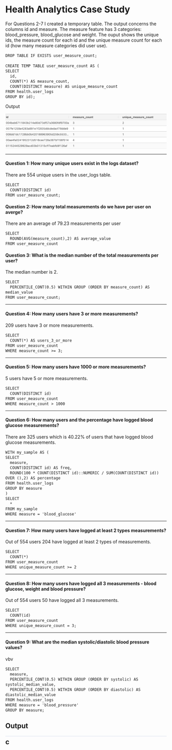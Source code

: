 # Health Analytics Case Study


For Questions 2-7 I created a temporary table.  The output concerns the columns id and measure.  The measure feature has 3 categories: blood_pressure, blood_glucose and weight.  The ouput shows the unique ids, the measure count for each id and the unique measure count for each id (how many measure categories did user use).
```
DROP TABLE IF EXISTS user_measure_count;

CREATE TEMP TABLE user_measure_count AS (
SELECT
  id,
  COUNT(*) AS measure_count,
  COUNT(DISTINCT measure) AS unique_measure_count
FROM health.user_logs 
GROUP BY id);
```
Output

<img src="images/health_data.png/" alt="Employee data">

------
#### Question 1: How many unique users exist in the logs dataset?
There are 554 unique users in the user_logs table.
```
SELECT
  COUNT(DISTINCT id)
FROM user_measure_count;  
```
#### Question 2: How many total measurements do we have per user on averge?
There are an average of 79.23 measurements per user
```
SELECT
  ROUND(AVG(measure_count),2) AS average_value
FROM user_measure_count
```
#### Question 3: What is the median number of the total measurements per user?
The median number is 2.
```
SELECT
  PERCENTILE_CONT(0.5) WITHIN GROUP (ORDER BY measure_count) AS median_value
FROM user_measure_count;

```
-------
#### Question 4: How many users have 3 or more measurements?
209 users have 3 or more measurements.
```
SELECT
  COUNT(*) AS users_3_or_more
FROM user_measure_count 
WHERE measure_count >= 3;
```
-----
#### Question 5: How many users have 1000 or more measurements?
5 users have 5 or more measurements.
```
SELECT
  COUNT(DISTINCT id) 
FROM user_measure_count 
WHERE measure_count > 1000 

```
-------
#### Question 6: How many users and the percentage have logged blood glucose measurements?
There are 325 users which is 40.22% of users that have logged blood glucose measurements.
```
WITH my_sample AS (
SELECT
  measure,
  COUNT(DISTINCT id) AS freq,
  ROUND(100 * COUNT(DISTINCT id)::NUMERIC / SUM(COUNT(DISTINCT id)) OVER (),2) AS percentage
FROM health.user_logs
GROUP BY measure
)
SELECT
  *
FROM my_sample
WHERE measure = 'blood_glucose'
```
----------
#### Question 7: How many users have logged at least 2 types measurements?
Out of 554 users 204 have logged at least 2 types of measurements.
```
SELECT
  COUNT(*)
FROM user_measure_count
WHERE unique_measure_count >= 2
```
-------
#### Question 8: How many users have logged all 3 measurements - blood glucose, weight and blood pressure?
Out of 554 users 50 have logged all 3 measurements.
```
SELECT 
  COUNT(id)
FROM user_measure_count
WHERE unique_measure_count = 3;
```
-------
#### Question 9: What are the median systolic/diastolic blood pressure values?
vbv
```
SELECT
  measure,
  PERCENTILE_CONT(0.5) WITHIN GROUP (ORDER BY systolic) AS systolic_median_value,
  PERCENTILE_CONT(0.5) WITHIN GROUP (ORDER BY diastolic) AS diastolic_median_value
FROM health.user_logs
WHERE measure = 'blood_pressure'
GROUP BY measure; 
```
Output<br>
<img src="images/diastolic_systolic.png/" alt="Employee data">
c
-----
